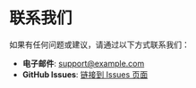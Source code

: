# 联系我们

如果有任何问题或建议，请通过以下方式联系我们：

- **电子邮件**: support@example.com
- **GitHub Issues**: [链接到 Issues 页面](https://github.com//TkEasyGo/issues)